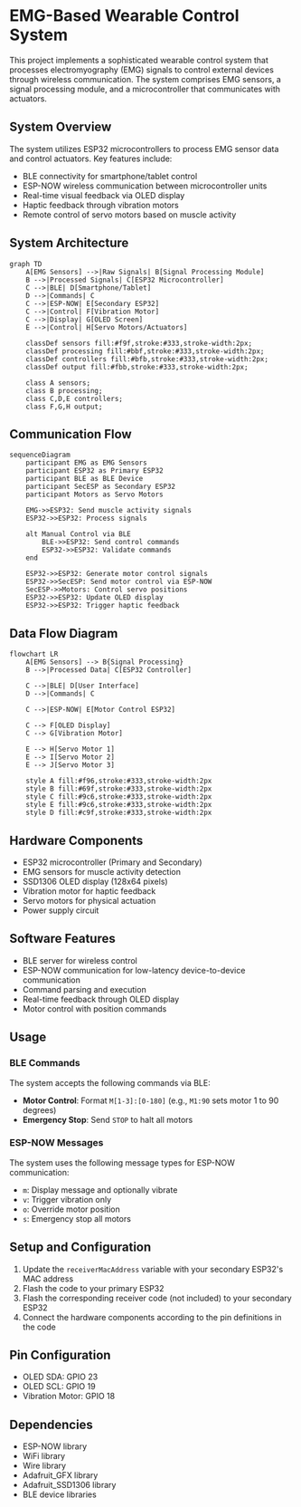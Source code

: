 # EMG-Based Wearable Control System

This project implements a sophisticated wearable control system that processes electromyography (EMG) signals to control external devices through wireless communication. The system comprises EMG sensors, a signal processing module, and a microcontroller that communicates with actuators.

## System Overview

The system utilizes ESP32 microcontrollers to process EMG sensor data and control actuators. Key features include:

- BLE connectivity for smartphone/tablet control
- ESP-NOW wireless communication between microcontroller units
- Real-time visual feedback via OLED display
- Haptic feedback through vibration motors
- Remote control of servo motors based on muscle activity

## System Architecture

```mermaid
graph TD
    A[EMG Sensors] -->|Raw Signals| B[Signal Processing Module]
    B -->|Processed Signals| C[ESP32 Microcontroller]
    C -->|BLE| D[Smartphone/Tablet]
    D -->|Commands| C
    C -->|ESP-NOW| E[Secondary ESP32]
    C -->|Control| F[Vibration Motor]
    C -->|Display| G[OLED Screen]
    E -->|Control| H[Servo Motors/Actuators]
    
    classDef sensors fill:#f9f,stroke:#333,stroke-width:2px;
    classDef processing fill:#bbf,stroke:#333,stroke-width:2px;
    classDef controllers fill:#bfb,stroke:#333,stroke-width:2px;
    classDef output fill:#fbb,stroke:#333,stroke-width:2px;
    
    class A sensors;
    class B processing;
    class C,D,E controllers;
    class F,G,H output;
```

## Communication Flow

```mermaid
sequenceDiagram
    participant EMG as EMG Sensors
    participant ESP32 as Primary ESP32
    participant BLE as BLE Device
    participant SecESP as Secondary ESP32
    participant Motors as Servo Motors
    
    EMG->>ESP32: Send muscle activity signals
    ESP32->>ESP32: Process signals
    
    alt Manual Control via BLE
        BLE->>ESP32: Send control commands
        ESP32->>ESP32: Validate commands
    end
    
    ESP32->>ESP32: Generate motor control signals
    ESP32->>SecESP: Send motor control via ESP-NOW
    SecESP->>Motors: Control servo positions
    ESP32->>ESP32: Update OLED display
    ESP32->>ESP32: Trigger haptic feedback
```

## Data Flow Diagram

```mermaid
flowchart LR
    A[EMG Sensors] --> B{Signal Processing}
    B -->|Processed Data| C[ESP32 Controller]
    
    C -->|BLE| D[User Interface]
    D -->|Commands| C
    
    C -->|ESP-NOW| E[Motor Control ESP32]
    
    C --> F[OLED Display]
    C --> G[Vibration Motor]
    
    E --> H[Servo Motor 1]
    E --> I[Servo Motor 2]
    E --> J[Servo Motor 3]
    
    style A fill:#f96,stroke:#333,stroke-width:2px
    style B fill:#69f,stroke:#333,stroke-width:2px
    style C fill:#9c6,stroke:#333,stroke-width:2px
    style E fill:#9c6,stroke:#333,stroke-width:2px
    style D fill:#c9f,stroke:#333,stroke-width:2px
```

## Hardware Components

- ESP32 microcontroller (Primary and Secondary)
- EMG sensors for muscle activity detection
- SSD1306 OLED display (128x64 pixels)
- Vibration motor for haptic feedback
- Servo motors for physical actuation
- Power supply circuit

## Software Features

- BLE server for wireless control
- ESP-NOW communication for low-latency device-to-device communication
- Command parsing and execution
- Real-time feedback through OLED display
- Motor control with position commands

## Usage

### BLE Commands

The system accepts the following commands via BLE:

- **Motor Control**: Format `M[1-3]:[0-180]` (e.g., `M1:90` sets motor 1 to 90 degrees)
- **Emergency Stop**: Send `STOP` to halt all motors

### ESP-NOW Messages

The system uses the following message types for ESP-NOW communication:

- `m`: Display message and optionally vibrate
- `v`: Trigger vibration only
- `o`: Override motor position
- `s`: Emergency stop all motors

## Setup and Configuration

1. Update the `receiverMacAddress` variable with your secondary ESP32's MAC address
2. Flash the code to your primary ESP32
3. Flash the corresponding receiver code (not included) to your secondary ESP32
4. Connect the hardware components according to the pin definitions in the code

## Pin Configuration

- OLED SDA: GPIO 23
- OLED SCL: GPIO 19
- Vibration Motor: GPIO 18

## Dependencies

- ESP-NOW library
- WiFi library
- Wire library
- Adafruit_GFX library
- Adafruit_SSD1306 library
- BLE device libraries
